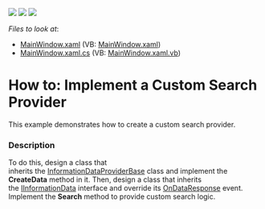 <!-- default badges list -->
![](https://img.shields.io/endpoint?url=https://codecentral.devexpress.com/api/v1/VersionRange/128571589/16.1.6%2B)
[![](https://img.shields.io/badge/Open_in_DevExpress_Support_Center-FF7200?style=flat-square&logo=DevExpress&logoColor=white)](https://supportcenter.devexpress.com/ticket/details/T516585)
[![](https://img.shields.io/badge/📖_How_to_use_DevExpress_Examples-e9f6fc?style=flat-square)](https://docs.devexpress.com/GeneralInformation/403183)
<!-- default badges end -->
<!-- default file list -->
*Files to look at*:

* [MainWindow.xaml](./CS/CustomSearchProvider/MainWindow.xaml) (VB: [MainWindow.xaml](./VB/CustomSearchProvider/MainWindow.xaml))
* [MainWindow.xaml.cs](./CS/CustomSearchProvider/MainWindow.xaml.cs) (VB: [MainWindow.xaml.vb](./VB/CustomSearchProvider/MainWindow.xaml.vb))
<!-- default file list end -->
# How to: Implement a Custom Search Provider


This example demonstrates how to create a custom search provider.


<h3>Description</h3>

To do this, design a class that inherits&nbsp;the&nbsp;<a href="https://documentation.devexpress.com/#WPF/clsDevExpressXpfMapInformationDataProviderBasetopic">InformationDataProviderBase</a>&nbsp;class&nbsp;and implement the <strong>CreateData</strong>&nbsp;method in it. Then, design a class that inherits the&nbsp;<a href="https://documentation.devexpress.com/#wpf/clsDevExpressXpfMapIInformationDatatopic">IInformationData</a>&nbsp;interface and override its&nbsp;<a href="https://documentation.devexpress.com/#wpf/DevExpressXpfMapIInformationData_OnDataResponsetopic">OnDataResponse</a>&nbsp;event. Implement the&nbsp;<strong>Search</strong>&nbsp;method to provide custom search logic.

<br/>


